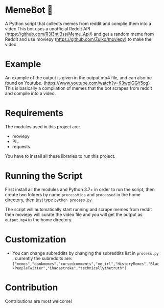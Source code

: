 # MemeBot 🤖
 A Python script that collects memes from reddit and complie them into a video.This bot uses a unofficial Reddit API (https://github.com/R3l3ntl3ss/Meme_Api/) and get a random meme from Reddit and use moviepy (https://github.com/Zulko/moviepy) to make the video. 
 
 # Example
An example of the output is given in the output.mp4 file, and can also be found on Youtube. (https://www.youtube.com/watch?v=K3wpiGGY5og)
This is basically a compilation of memes that the bot scrapes from reddit and compile into a video.

# Requirements

The modules used in this project are:
- moviepy
- PIL
- requests

You have to install all these libraries to run this project.

# Running the Script

First install all the modules and Python 3.7+ in order to run the script, then create two folders by name `processVids` and `processed` in the home directory, then just type
`python process.py`

The script will automatically start running and scrape memes from reddit then moviepy will curate the video file and you will get the output as `output.mp4` in the home directory.

# Customization
- You can change subreddits by changing the subreddits list in `process.py` , currently the subreddits are: `["memes","dankmemes","cursedcomments","me_irl","HistoryMemes","BlackPeopleTwitter","ihadastroke","technicallythetruth"]`

# Contribution
Contributions are most welcome!
